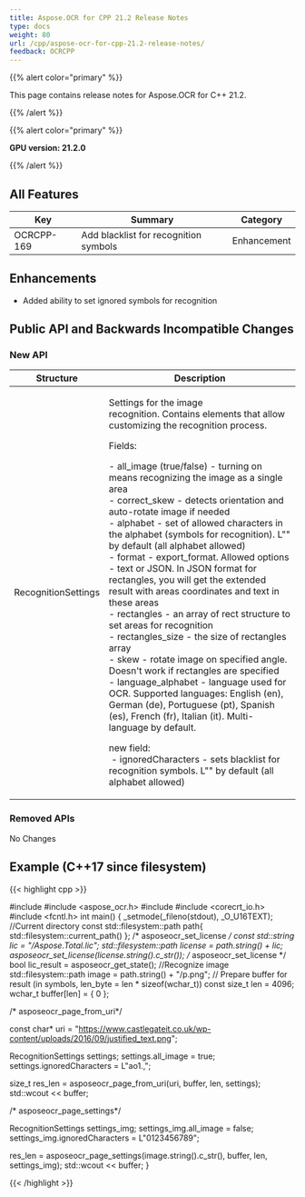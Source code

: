```yaml
---
title: Aspose.OCR for CPP 21.2 Release Notes
type: docs
weight: 80
url: /cpp/aspose-ocr-for-cpp-21.2-release-notes/
feedback: OCRCPP
---
```


{{% alert color="primary" %}}

This page contains release notes for Aspose.OCR for C++ 21.2.

{{% /alert %}}

{{% alert color="primary" %}}

**GPU version: 21.2.0**

{{% /alert %}}

## All Features

|Key|Summary|Category|
|---|---|---|
|OCRCPP-169|Add blacklist for recognition symbols|Enhancement|

## Enhancements

- Added ability to set ignored symbols for recognition


## Public API and Backwards Incompatible Changes

### New API

|Structure|Description|
|---|---|
|RecognitionSettings|<div><p>Settings for the image recognition.&nbsp;Contains elements that allow customizing the recognition process.&nbsp;</p><p>Fields:</p><p>- all_image (true/false) - turning on means recognizing the image as a single area<br>- correct_skew - detects orientation and auto-rotate image if needed<br>- alphabet - set of allowed characters in the alphabet (symbols for recognition).&nbsp;L"" by default (all alphabet allowed)<br>- format - export_format. Allowed options - text or JSON. In JSON format for rectangles, you will get the extended result with areas coordinates and text in these areas<br>- rectangles - an array of rect structure to set areas for recognition<br>- rectangles_size - the size of rectangles array<br>- skew - rotate image on specified angle. Doesn't work if rectangles are specified<br>- language_alphabet - language used for OCR. Supported languages: English (en), German (de), Portuguese (pt), Spanish (es), French (fr), Italian (it). Multi-language by default. </p><div class="wikimodel-emptyline"></div><p>new field:<br>&nbsp;- ignoredCharacters - sets blacklist for recognition symbols.&nbsp;L"" by default (all alphabet allowed)</p></div>|

### Removed APIs

No Changes

## Example (C++17 since filesystem)

{{< highlight cpp >}}

#include <iostream>
#include <aspose_ocr.h>
#include <filesystem>
#include <corecrt_io.h>
#include <fcntl.h>
int main()
{
_setmode(_fileno(stdout), _O_U16TEXT);
//Current directory const
std::filesystem::path path{ std::filesystem::current_path() };
/* asposeocr_set_license */
const std::string lic = "/Aspose.Total.lic";
std::filesystem::path license = path.string() + lic;
asposeocr_set_license(license.string().c_str());
/* asposeocr_set_license */
bool lic_result = asposeocr_get_state();
//Recognize image
std::filesystem::path image = path.string() + "/p.png";
// Prepare buffer for result (in symbols, len_byte = len * sizeof(wchar_t))
const size_t len = 4096; 
wchar_t buffer[len] = { 0 };

 
/* asposeocr_page_from_uri*/

const char* uri = "https://www.castlegateit.co.uk/wp-content/uploads/2016/09/justified_text.png";

RecognitionSettings settings;
   settings.all_image = true;
   settings.ignoredCharacters = L"ao1.,";

size_t res_len = asposeocr_page_from_uri(uri, buffer, len, settings);
std::wcout << buffer;

/* asposeocr_page_settings*/

RecognitionSettings settings_img;
   settings_img.all_image = false; 
   settings_img.ignoredCharacters = L"0123456789";

res_len = asposeocr_page_settings(image.string().c_str(), buffer, len, settings_img);
std::wcout << buffer;
}

{{< /highlight >}}
